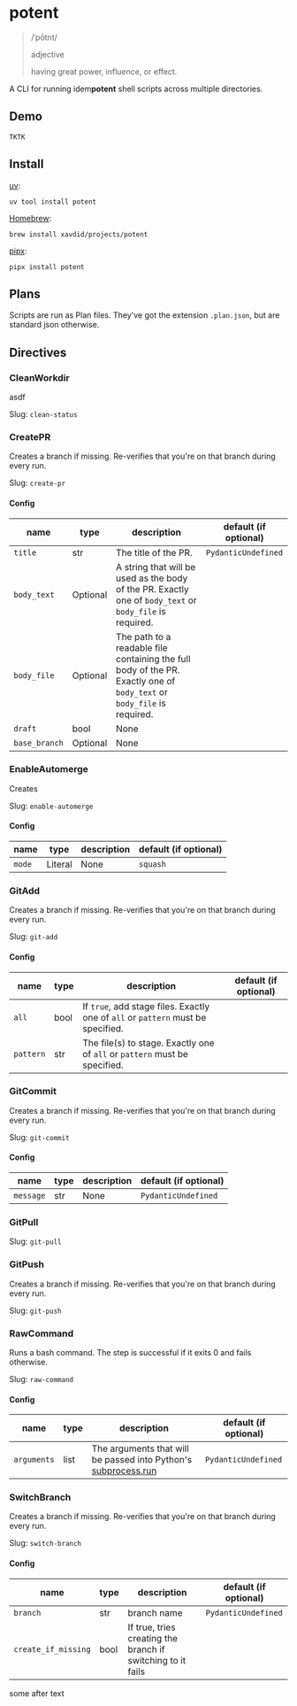 # potent

> /ˈpōtnt/
>
> adjective
>
> having great power, influence, or effect.

A CLI for running idem**potent** shell scripts across multiple directories.

## Demo

```
TKTK
```

## Install

[uv](https://docs.astral.sh/uv/guides/tools/):

```
uv tool install potent
```

[Homebrew](https://brew.sh/):

```
brew install xavdid/projects/potent
```

[pipx](https://pipx.pypa.io/stable/):

```
pipx install potent
```

## Plans

Scripts are run as Plan files. They've got the extension `.plan.json`, but are standard json otherwise.

## Directives

<!-- BEGIN:DIRECTIVES -->

### CleanWorkdir

asdf

Slug: `clean-status`

### CreatePR

Creates a branch if missing. Re-verifies that you're on that branch during every run.

Slug: `create-pr`

#### Config

| name          | type     | description                                                                                                            | default (if optional) |
| ------------- | -------- | ---------------------------------------------------------------------------------------------------------------------- | --------------------- |
| `title`       | str      | The title of the PR.                                                                                                   | `PydanticUndefined`   |
| `body_text`   | Optional | A string that will be used as the body of the PR. Exactly one of `body_text` or `body_file` is required.               |                       |
| `body_file`   | Optional | The path to a readable file containing the full body of the PR. Exactly one of `body_text` or `body_file` is required. |                       |
| `draft`       | bool     | None                                                                                                                   |                       |
| `base_branch` | Optional | None                                                                                                                   |                       |

### EnableAutomerge

Creates

Slug: `enable-automerge`

#### Config

| name   | type    | description | default (if optional) |
| ------ | ------- | ----------- | --------------------- |
| `mode` | Literal | None        | `squash`              |

### GitAdd

Creates a branch if missing. Re-verifies that you're on that branch during every run.

Slug: `git-add`

#### Config

| name      | type | description                                                                      | default (if optional) |
| --------- | ---- | -------------------------------------------------------------------------------- | --------------------- |
| `all`     | bool | If `true`, add stage files. Exactly one of `all` or `pattern` must be specified. |                       |
| `pattern` | str  | The file(s) to stage. Exactly one of `all` or `pattern` must be specified.       |                       |

### GitCommit

Creates a branch if missing. Re-verifies that you're on that branch during every run.

Slug: `git-commit`

#### Config

| name      | type | description | default (if optional) |
| --------- | ---- | ----------- | --------------------- |
| `message` | str  | None        | `PydanticUndefined`   |

### GitPull

Slug: `git-pull`

### GitPush

Creates a branch if missing. Re-verifies that you're on that branch during every run.

Slug: `git-push`

### RawCommand

Runs a bash command. The step is successful if it exits 0 and fails otherwise.

Slug: `raw-command`

#### Config

| name        | type | description                                                                                                                        | default (if optional) |
| ----------- | ---- | ---------------------------------------------------------------------------------------------------------------------------------- | --------------------- |
| `arguments` | list | The arguments that will be passed into Python's [subprocess.run](https://docs.python.org/3/library/subprocess.html#subprocess.run) | `PydanticUndefined`   |

### SwitchBranch

Creates a branch if missing. Re-verifies that you're on that branch during every run.

Slug: `switch-branch`

#### Config

| name                | type | description                                                 | default (if optional) |
| ------------------- | ---- | ----------------------------------------------------------- | --------------------- |
| `branch`            | str  | branch name                                                 | `PydanticUndefined`   |
| `create_if_missing` | bool | If true, tries creating the branch if switching to it fails |                       |

<!-- END:DIRECTIVES -->

some after text
